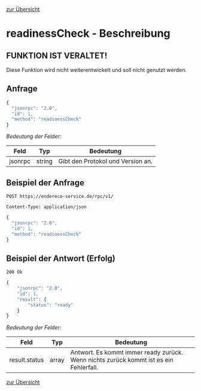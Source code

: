 [zur Übersicht](../readme.md)

# readinessCheck - Beschreibung

## FUNKTION IST VERALTET!

Diese Funktion wird nicht weiterentwickelt und soll nicht genutzt werden.

## Anfrage

```javascript
{
  "jsonrpc": "2.0",
  "id": 1,
  "method": "readinessCheck"
}
```

*Bedeutung der Felder:*

| Feld | Typ | Bedeutung |
| ---- | --- | --------- |
| jsonrpc | string | Gibt den Protokol und Version an. |

## Beispiel der Anfrage

```
POST https://endereco-service.de/rpc/v1/

Content-Type: application/json
```

```javascript
{
  "jsonrpc": "2.0",
  "id": 1,
  "method": "readinessCheck"
}
```

## Beispiel der Antwort (Erfolg)

```
200 Ok
```

```javascript
{
    "jsonrpc": "2.0",
    "id": 1,
    "result": {
        "status": "ready"
    }
}
```

*Bedeutung der Felder:*

| Feld | Typ | Bedeutung |
| ---- | --- | --------- |
| result.status | array | Antwort. Es kommt immer ready zurück. Wenn nichts zurück kommt ist es ein Fehlerfall. |

[zur Übersicht](../readme.md)
